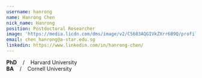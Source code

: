 ```yaml
---
username: hanrong
name: Hanrong Chen
nick_name: Hanrong
position: Postdoctoral Researcher
image: 'https://media.licdn.com/dms/image/v2/C5603AQGIVkZXrr6B9Q/profile-displayphoto-shrink_800_800/profile-displayphoto-shrink_800_800/0/1517397503073?e=1758153600&v=beta&t=R32yhEDP-gjsvYZD6giBJ3zu1ydqIOVPOkDQ81oce5I'
email: chen_hanrong@a-star.edu.sg
linkedin: https://www.linkedin.com/in/hanrong-chen/
---
```


**PhD** &nbsp;&nbsp; / &nbsp;&nbsp; Harvard University<br>
**BA** &nbsp;&nbsp; / &nbsp;&nbsp; Cornell University
